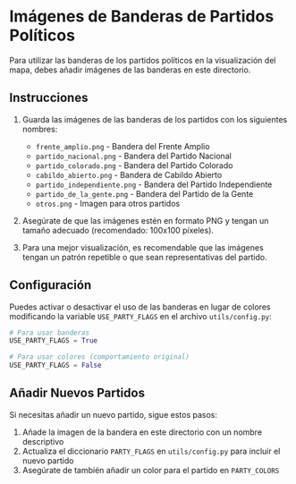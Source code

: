 # Imágenes de Banderas de Partidos Políticos

Para utilizar las banderas de los partidos políticos en la visualización del mapa, debes añadir imágenes de las banderas en este directorio.

## Instrucciones

1. Guarda las imágenes de las banderas de los partidos con los siguientes nombres:
   - `frente_amplio.png` - Bandera del Frente Amplio
   - `partido_nacional.png` - Bandera del Partido Nacional
   - `partido_colorado.png` - Bandera del Partido Colorado
   - `cabildo_abierto.png` - Bandera de Cabildo Abierto
   - `partido_independiente.png` - Bandera del Partido Independiente
   - `partido_de_la_gente.png` - Bandera del Partido de la Gente
   - `otros.png` - Imagen para otros partidos

2. Asegúrate de que las imágenes estén en formato PNG y tengan un tamaño adecuado (recomendado: 100x100 píxeles).

3. Para una mejor visualización, es recomendable que las imágenes tengan un patrón repetible o que sean representativas del partido.

## Configuración

Puedes activar o desactivar el uso de las banderas en lugar de colores modificando la variable `USE_PARTY_FLAGS` en el archivo `utils/config.py`:

```python
# Para usar banderas
USE_PARTY_FLAGS = True

# Para usar colores (comportamiento original)
USE_PARTY_FLAGS = False
```

## Añadir Nuevos Partidos

Si necesitas añadir un nuevo partido, sigue estos pasos:

1. Añade la imagen de la bandera en este directorio con un nombre descriptivo
2. Actualiza el diccionario `PARTY_FLAGS` en `utils/config.py` para incluir el nuevo partido
3. Asegúrate de también añadir un color para el partido en `PARTY_COLORS` 